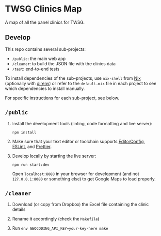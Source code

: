 # TWSG Clinics Map

A map of all the panel clinics for TWSG.

## Develop

This repo contains several sub-projects: 

- `/public`: the main web app
- `/cleaner`: to build the JSON file with the clinics data
- `/test`: end-to-end tests

To install dependencies of the sub-projects, use `nix-shell` from [Nix][]
(optionally with [direnv][]) or refer to the `default.nix` file in each project
to see which dependencies to install manually.

For specific instructions for each sub-project, see below.

## `/public`

1. Install the development tools (linting, code formatting and live server):

       npm install

2. Make sure that your text editor or toolchain supports [EditorConfig][],
   [ESLint][], and [Prettier][].

3. Develop locally by starting the live server:

       npm run start:dev

   Open `localhost:8080` in your browser for development (and not
   `127.0.0.1:8080` or something else) to get Google Maps to load properly.

## `/cleaner`

1. Download (or copy from Dropbox) the Excel file containing the clinic details

2. Rename it accordingly (check the `Makefile`)

3. Run `env GEOCODING_API_KEY=your-key-here make`

[Node.js]: https://nodejs.org/en/
[Nix]: https://nixos.org/nix/
[direnv]: https://direnv.net/
[EditorConfig]: https://editorconfig.org/
[ESLint]: https://eslint.org/
[Prettier]: https://prettier.io/
